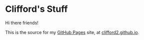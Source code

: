 # Clifford's Stuff

Hi there friends!

This is the source for my [GitHub Pages](https://docs.github.com/en/pages) site, at [clifford2.github.io](https://clifford2.github.io/).
